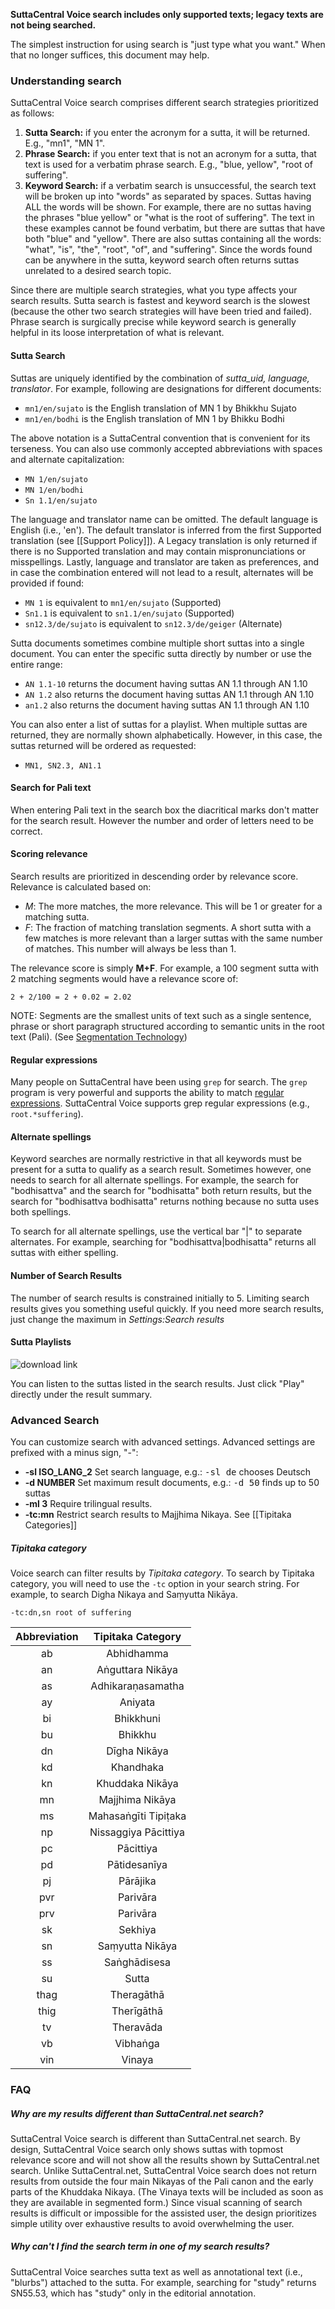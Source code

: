 **SuttaCentral Voice search includes only supported texts; legacy texts are not being searched.**

The simplest instruction for using search is "just type what you want."
When that no longer suffices, this document may help.

### Understanding search
SuttaCentral Voice search comprises different search strategies prioritized as follows:

1. **Sutta Search:** if you enter the acronym for a sutta, it will be returned. E.g., "mn1", "MN 1".
1. **Phrase Search:** if you enter text that is not an acronym for a sutta, that text is used for a verbatim phrase search. E.g., "blue, yellow", "root of suffering".
1. **Keyword Search:** if a verbatim search is unsuccessful, the search text will be broken up into "words" as separated by spaces. Suttas having ALL the words will be shown. For example, there are no suttas having the phrases "blue yellow" or "what is the root of suffering". The text in these examples cannot be found verbatim, but there are suttas that have both "blue" and "yellow". There are also suttas containing all the words: "what", "is", "the", "root", "of", and "suffering". Since the words found can be anywhere in the sutta, keyword search often returns suttas unrelated to a desired search topic.

Since there are multiple search strategies, what you type affects your search results.
Sutta search is fastest and keyword search is the slowest 
(because the other two search strategies will have been tried and failed).
Phrase search is surgically precise while keyword search is generally helpful in its loose interpretation of what is relevant.

#### Sutta Search
Suttas are uniquely identified by the combination of _sutta_uid, language, translator_. For example, following are designations for different documents:

* `mn1/en/sujato` is the English translation of MN 1 by Bhikkhu Sujato
* `mn1/en/bodhi` is the English translation of MN 1 by Bhikku Bodhi

The above notation is a SuttaCentral convention that is convenient for its terseness. You can also use commonly accepted abbreviations with spaces and alternate capitalization:

* `MN 1/en/sujato`
* `MN 1/en/bodhi`
* `Sn 1.1/en/sujato`

The language and translator name can be omitted. The default language is English (i.e., 'en'). The default translator is inferred from the first Supported translation (see [[Support Policy]]). A Legacy translation is only returned if there is no Supported translation and may contain mispronunciations or misspellings. Lastly, language and translator are taken as preferences, and in case the combination entered will not lead to a result, alternates will be provided if found:

* `MN 1` is equivalent to `mn1/en/sujato` (Supported)
* `Sn1.1` is equivalent to `sn1.1/en/sujato` (Supported)
* `sn12.3/de/sujato` is equivalent to `sn12.3/de/geiger` (Alternate)


Sutta documents sometimes combine multiple short suttas into a single document. You can enter the specific sutta directly by number or use the entire range:

* `AN 1.1-10` returns the document having suttas AN 1.1 through AN 1.10
* `AN 1.2` also returns the document having suttas AN 1.1 through AN 1.10
* `an1.2` also returns the document having suttas AN 1.1 through AN 1.10

You can also enter a list of suttas for a playlist. When multiple suttas are returned, they are normally shown alphabetically. However, in this case, the suttas returned will be ordered as requested:

* `MN1, SN2.3, AN1.1`

#### Search for Pali text
When entering Pali text in the search box the diacritical marks don't matter for the search result. However the number and order of letters need to be correct.

#### Scoring relevance
Search results are prioritized in descending order by relevance score. Relevance is calculated based on:

* *M*: The more matches, the more relevance. This will be 1 or greater for a matching sutta.
* *F*: The fraction of matching translation segments. A short sutta with a few matches is more relevant than a larger suttas with the same number of matches. This number will always be less than 1.

The relevance score is simply **M+F**. For example, a 100 segment sutta with 2 matching segments would have a relevance score of: 

```
2 + 2/100 = 2 + 0.02 = 2.02
``` 

NOTE: Segments are the smallest units of text such as a single sentence, phrase or short paragraph structured according to semantic units in the root text (Pali).  (See [Segmentation Technology](/sc-voice/en/301-segmentation))

#### Regular expressions
Many people on SuttaCentral have been using `grep` for search. 
The `grep` program is very powerful and supports the ability to match 
[regular expressions](https://www.google.com/search?q=grep+-E+option). 
SuttaCentral Voice supports grep regular expressions (e.g., `root.*suffering`).

#### Alternate spellings
Keyword searches are normally restrictive in that all keywords must be present 
for a sutta to qualify as a search result.
Sometimes however, one needs to search for all alternate spellings.
For example, the search for "bodhisattva" and the search for "bodhisatta" both
return results, but the search for "bodhisattva bodhisatta" returns nothing because
no sutta uses both spellings.

To search for all alternate spellings, use the vertical bar "|" to separate
alternates. For example, searching for "bodhisattva|bodhisatta" returns
all suttas with either spelling.

#### Number of Search Results 
The number of search results is constrained initially to 5. Limiting search results gives you something useful quickly. 
If you need more search results, just change the maximum in 
_Settings:Search results_

#### Sutta Playlists
![download link](https://github.com/sc-voice/sc-voice/blob/master/src/assets/play-all-de.png?raw=true)

You can listen to the suttas listed in the search results. Just click "Play" directly under the result summary.

<detail>
    <summary><h3>Advanced Search</h3></summary>
You can customize search with advanced settings. 
Advanced settings are prefixed with a minus sign, "-":

* **-sl ISO_LANG_2**  Set search language, e.g.: <kbd>-sl de</kbd> chooses Deutsch
* **-d NUMBER**  Set maximum result documents, e.g.: <kbd>-d 50</kbd> finds up to 50 suttas
* **-ml 3**  Require trilingual results.
* **-tc:mn** Restrict search results to Majjhima Nikaya. See [[Tipitaka Categories]]

##### Tipitaka category
Voice search can filter results by *Tipitaka category*. 
To search by Tipitaka category, you 
will need to use the `-tc` option in your search string. 
For example, to search Digha Nikaya and Saṃyutta Nikāya.

```
-tc:dn,sn root of suffering
```

| Abbreviation | Tipitaka Category |
| :-----: | :-----: |
| ab | Abhidhamma |
| an | Aṅguttara Nikāya |
| as | Adhikaraṇasamatha |
| ay | Aniyata |
| bi | Bhikkhuni |
| bu | Bhikkhu |
| dn | Dīgha Nikāya |
| kd | Khandhaka |
| kn | Khuddaka Nikāya |
| mn | Majjhima Nikāya |
| ms | Mahasaṅgīti Tipiṭaka |
| np | Nissaggiya Pācittiya |
| pc | Pācittiya |
| pd | Pātidesanīya |
| pj | Pārājika |
| pvr | Parivāra | 
| prv | Parivāra | 
| sk | Sekhiya |
| sn | Saṃyutta Nikāya |
| ss | Saṅghādisesa |
| su | Sutta |
| thag | Theragāthā |
| thig | Therīgāthā |
| tv | Theravāda |
| vb | Vibhaṅga |
| vin | Vinaya |
</details>

### FAQ
##### Why are my results different than SuttaCentral.net search?
SuttaCentral Voice search is different than SuttaCentral.net search. By design, SuttaCentral Voice search only shows suttas with topmost relevance score and will not show all the results shown by SuttaCentral.net search. Unlike SuttaCentral.net, SuttaCentral Voice search does not return results from outside the four main Nikayas of the Pali canon and the early parts of the Khuddaka Nikaya. (The Vinaya texts will be included as soon as they are available in segmented form.) Since visual scanning of search results is difficult or impossible for the assisted user, the design prioritizes simple utility over exhaustive results to avoid overwhelming the user.

##### Why can't I find the search term in one of my search results?
SuttaCentral Voice searches sutta text as well as annotational text (i.e., "blurbs") attached to the sutta. For example, searching for "study" returns SN55.53, which has "study" only in the editorial annotation.

